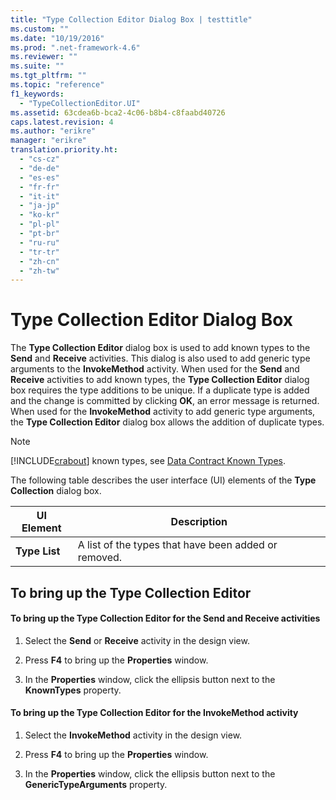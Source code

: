 ```yaml
---
title: "Type Collection Editor Dialog Box | testtitle"
ms.custom: ""
ms.date: "10/19/2016"
ms.prod: ".net-framework-4.6"
ms.reviewer: ""
ms.suite: ""
ms.tgt_pltfrm: ""
ms.topic: "reference"
f1_keywords: 
  - "TypeCollectionEditor.UI"
ms.assetid: 63cdea6b-bca2-4c06-b8b4-c8faabd40726
caps.latest.revision: 4
ms.author: "erikre"
manager: "erikre"
translation.priority.ht: 
  - "cs-cz"
  - "de-de"
  - "es-es"
  - "fr-fr"
  - "it-it"
  - "ja-jp"
  - "ko-kr"
  - "pl-pl"
  - "pt-br"
  - "ru-ru"
  - "tr-tr"
  - "zh-cn"
  - "zh-tw"
---
```

# Type Collection Editor Dialog Box
The **Type Collection Editor** dialog box is used to add known types to the **Send** and **Receive** activities. This dialog is also used to add generic type arguments to the **InvokeMethod** activity. When used for the **Send** and **Receive** activities to add known types, the **Type Collection Editor** dialog box requires the type additions to be unique. If a duplicate type is added and the change is committed by clicking **OK**, an error message is returned. When used for the **InvokeMethod** activity to add generic type arguments, the **Type Collection Editor** dialog box allows the addition of duplicate types.  
  
> [!NOTE]
>  [!INCLUDE[crabout](../code-quality/includes/crabout_md.md)] known types, see [Data Contract Known Types](../Topic/Data%20Contract%20Known%20Types.md).  
  
 The following table describes the user interface (UI) elements of the **Type Collection** dialog box.  
  
|UI Element|Description|  
|----------------|-----------------|  
|**Type List**|A list of the types that have been added or removed.|  
  
## To bring up the Type Collection Editor  
  
#### To bring up the Type Collection Editor for the Send and Receive activities  
  
1.  Select the **Send** or **Receive** activity in the design view.  
  
2.  Press **F4** to bring up the **Properties** window.  
  
3.  In the **Properties** window, click the ellipsis button next to the **KnownTypes** property.  
  
#### To bring up the Type Collection Editor for the InvokeMethod activity  
  
1.  Select the **InvokeMethod** activity in the design view.  
  
2.  Press **F4** to bring up the **Properties** window.  
  
3.  In the **Properties** window, click the ellipsis button next to the **GenericTypeArguments** property.